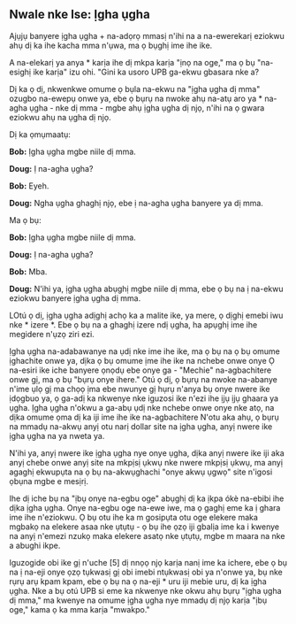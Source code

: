 ## Nwale nke Ise: Ịgha ụgha

Ajụjụ banyere ịgha ụgha + na-adọrọ mmasị n'ihi na a na-ewerekarị eziokwu ahụ dị ka ihe kacha mma n'ụwa, ma ọ bụghị ime ihe ike.

A na-elekarị ya anya * karịa ihe dị mkpa karịa "ịnọ na oge," ma ọ bụ "na-esighị ike karịa" izu ohi. "Gini ka usoro UPB ga-ekwu gbasara nke a?

Dị ka ọ dị, nkwenkwe omume ọ bụla na-ekwu na "ịgha ụgha dị mma" ozugbo na-ewepụ onwe ya, ebe ọ bụrụ na nwoke ahụ na-atụ aro ya * na-agha ụgha - nke dị mma - mgbe ahụ ịgha ụgha dị njọ, n'ihi na ọ gwara eziokwu ahụ na ụgha dị njọ.

Dị ka ọmụmaatụ:

**Bob:** Ịgha ụgha mgbe niile dị mma.

**Doug:** Ị na-agha ụgha? 

**Bob:** Eyeh.

**Doug:** Ngha ụgha ghaghị njọ, ebe ị na-agha ụgha banyere ya dị mma.

Ma ọ bụ: 

**Bob:** Ịgha ụgha mgbe niile dị mma. 

**Doug:** Ị na-agha ụgha? 

**Bob:** Mba. 

**Doug:** N'ihi ya, ịgha ụgha abụghị mgbe niile dị mma, ebe ọ bụ na ị na-ekwu eziokwu banyere ịgha ụgha dị mma.

LOtú ọ dị, ịgha ụgha adịghị achọ ka a malite ike, ya mere, ọ dịghị emebi iwu nke * izere *. Ebe ọ bụ na a ghaghị izere ndị ụgha, ha apụghị ime ihe megidere n'ụzọ ziri ezi.

Ịgha ụgha na-adabawanye na ụdị nke ime ihe ike, ma ọ bụ na ọ bụ omume ịghachite onwe ya, dịka ọ bụ omume ịme ihe ike na nchebe onwe onye Ọ na-esiri ike iche banyere ọnọdụ ebe onye ga - "Mechie" na-agbachitere onwe gị, ma ọ bụ "bụrụ onye ihere." Otú ọ dị, ọ bụrụ na nwoke na-abanye n'ime ụlọ gị ma chọọ ịma ebe nwunye gị hụrụ n'anya bụ onye nwere ike ịdọgbuo ya, ọ ga-adị ka nkwenye nke iguzosi ike n'ezi ihe ịjụ ịjụ ghaara ya ụgha. Ịgha ụgha n'okwu a ga-abụ ụdị nke nchebe onwe onye nke atọ, na dịka omume ọma dị ka iji ime ihe ike na-agbachitere N'otu aka ahụ, ọ bụrụ na mmadụ na-akwụ anyị otu narị dollar site na ịgha ụgha, anyị nwere ike ịgha ụgha na ya nweta ya.

N'ihi ya, anyị nwere ike ịgha ụgha nye onye ụgha, dịka anyị nwere ike iji aka anyị chebe onwe anyị site na mkpịsị ụkwụ nke nwere mkpịsị ụkwụ, ma anyị agaghị ekwupụta na ọ bụ na-akwụghachi "onye akwụ ụgwọ" site n'igosi ọbụna mgbe e mesịrị.

Ihe dị iche bụ na "ịbụ onye na-egbu oge" abụghị dị ka ịkpa ókè na-ebibi ihe dịka ịgha ụgha. Onye na-egbu oge na-ewe iwe, ma ọ gaghị eme ka ị ghara ime ihe n'eziokwu. Ọ bụ otu ihe ka m gosipụta otu oge elekere maka mgbakọ na elekere asaa nke ụtụtụ - ọ bụ ihe ọzọ iji gbalịa ime ka i kwenye na anyị n'emezi nzukọ maka elekere asatọ nke ụtụtụ, mgbe m maara na nke a abughi ikpe.

Iguzogide obi ike gị n'uche [5] dị nnọọ njọ karịa nanị ime ka ichere, ebe ọ bụ na ị na-eji onye ọzọ tụkwasị gị obi imebi ntụkwasị obi ya n'onwe ya, bụ nke rụrụ arụ kpam kpam, ebe ọ bụ na ọ na-eji * uru iji mebie uru, dị ka ịgha ụgha. Nke a bụ otú UPB si eme ka nkwenye nke okwu ahụ bụrụ "ịgha ụgha dị mma," ma kwenye na omume ịgha ụgha nye mmadụ dị njọ karịa "ịbụ oge," kama ọ ka mma karịa "mwakpo."

[^5]: Mgbe ụfọdụ a na - akpọ "ọkụ ọkụ," mgbe ihe nkiri ochie ahụ gasịrị.
